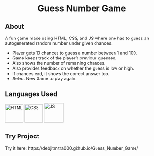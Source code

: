 <h1 align="center">Guess Number Game</h1>


<!-- --------------------------------------------------------------------------------------------------------------------------------------------------------- -->

<h2>About</h2>

A fun game made using HTML, CSS, and JS where one has to guess an autogenerated random number under given chances.
- Player gets 10 chances to guess a number between 1 and 100.
- Game keeps track of the player’s previous guesses.
- Also shows the number of remaining chances.
- Also provides feedback on whether the guess is low or high.
- If chances end, it shows the correct answer too.
- Select New Game to play again.
<!-- --------------------------------------------------------------------------------------------------------------------------------------------------------- -->

<h2>Languages Used</h2>

<p>
  <img src="https://dmicon.netlify.app/img/HTML.png" alt="HTML" width="60px" />
  <img src="https://dmicon.netlify.app/img/CSS.png" alt="CSS" width="60px" />
  <img src="https://dmicon.netlify.app/img/JS.png" alt="JS" width="64px" />
</p>

<!-- --------------------------------------------------------------------------------------------------------------------------------------------------------- -->

<h2>Try Project</h2>
<p>Try it here: https://debjitmitra000.github.io/Guess_Number_Game/</p>

<!-- --------------------------------------------------------------------------------------------------------------------------------------------------------- -->

